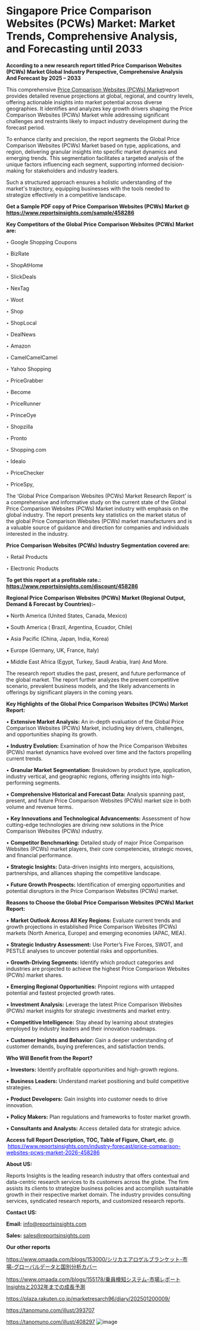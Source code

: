 # Singapore Price Comparison Websites (PCWs) Market: Market Trends, Comprehensive Analysis, and Forecasting until 2033

<strong>According to a new research report titled Price Comparison Websites (PCWs) Market Global Industry Perspective, Comprehensive Analysis And Forecast by 2025 – 2033</strong>

This comprehensive <a href=https://www.reportsinsights.com/sample/458286>Price Comparison Websites (PCWs) Market</a>report provides detailed revenue projections at global, regional, and country levels, offering actionable insights into market potential across diverse geographies. It identifies and analyzes key growth drivers shaping the Price Comparison Websites (PCWs) Market while addressing significant challenges and restraints likely to impact industry development during the forecast period.

To enhance clarity and precision, the report segments the Global Price Comparison Websites (PCWs) Market based on type, applications, and region, delivering granular insights into specific market dynamics and emerging trends. This segmentation facilitates a targeted analysis of the unique factors influencing each segment, supporting informed decision-making for stakeholders and industry leaders.

Such a structured approach ensures a holistic understanding of the market's trajectory, equipping businesses with the tools needed to strategize effectively in a competitive landscape.

<strong>Get a Sample PDF copy of Price Comparison Websites (PCWs) Market </strong><strong>@<a href=https://www.reportsinsights.com/sample/458286 style=color:#0000ff;> https://www.reportsinsights.com/sample/458286</a></strong></font>

<strong>Key Competitors of the Global Price Comparison Websites (PCWs) Market are:</strong>

‣ Google Shopping Coupons

‣ BizRate

‣ ShopAtHome

‣ SlickDeals

‣ NexTag

‣ Woot

‣ Shop

‣ ShopLocal

‣ DealNews

‣ Amazon

‣ CamelCamelCamel

‣ Yahoo Shopping

‣ PriceGrabber

‣ Become

‣ PriceRunner

‣ PrinceOye

‣ Shopzilla

‣ Pronto

‣ Shopping.com

‣ Idealo

‣ PriceChecker

‣ PriceSpy,

The ‘Global Price Comparison Websites (PCWs) Market Research Report’ is a comprehensive and informative study on the current state of the Global Price Comparison Websites (PCWs) Market industry with emphasis on the global industry. The report presents key statistics on the market status of the global Price Comparison Websites (PCWs) market manufacturers and is a valuable source of guidance and direction for companies and individuals interested in the industry.

<strong>Price Comparison Websites (PCWs) Industry Segmentation covered are:</strong>

‣ Retail Products

‣ Electronic Products

<strong>To get this report at a profitable rate.: <a href=https://www.reportsinsights.com/discount/458286 style=color:#0000ff;>https://www.reportsinsights.com/discount/458286</a></strong></font>

<strong>Regional Price Comparison Websites (PCWs) Market (Regional Output, Demand &amp; Forecast by Countries):-</strong>

• North America (United States, Canada, Mexico)

• South America ( Brazil, Argentina, Ecuador, Chile)

• Asia Pacific (China, Japan, India, Korea)

• Europe (Germany, UK, France, Italy)

• Middle East Africa (Egypt, Turkey, Saudi Arabia, Iran) And More.

The research report studies the past, present, and future performance of the global market. The report further analyzes the present competitive scenario, prevalent business models, and the likely advancements in offerings by significant players in the coming years.

<strong>Key Highlights of the Global Price Comparison Websites (PCWs) Market Report:</strong>

• <strong>Extensive Market Analysis:</strong> An in-depth evaluation of the Global Price Comparison Websites (PCWs) Market, including key drivers, challenges, and opportunities shaping its growth.

• <strong>Industry Evolution:</strong> Examination of how the Price Comparison Websites (PCWs) market dynamics have evolved over time and the factors propelling current trends.

• <strong>Granular Market Segmentation:</strong> Breakdown by product type, application, industry vertical, and geographic regions, offering insights into high-performing segments.

• <strong>Comprehensive Historical and Forecast Data:</strong> Analysis spanning past, present, and future Price Comparison Websites (PCWs) market size in both volume and revenue terms.

• <strong>Key Innovations and Technological Advancements:</strong> Assessment of how cutting-edge technologies are driving new solutions in the Price Comparison Websites (PCWs) industry.

• <strong>Competitor Benchmarking:</strong> Detailed study of major Price Comparison Websites (PCWs) market players, their core competencies, strategic moves, and financial performance.

• <strong>Strategic Insights:</strong> Data-driven insights into mergers, acquisitions, partnerships, and alliances shaping the competitive landscape.

• <strong>Future Growth Prospects:</strong> Identification of emerging opportunities and potential disruptors in the Price Comparison Websites (PCWs) market.

<strong>Reasons to Choose the Global Price Comparison Websites (PCWs) Market Report:</strong>

• <strong>Market Outlook Across All Key Regions:</strong> Evaluate current trends and growth projections in established Price Comparison Websites (PCWs) markets (North America, Europe) and emerging economies (APAC, MEA).

• <strong>Strategic Industry Assessment:</strong> Use Porter’s Five Forces, SWOT, and PESTLE analyses to uncover potential risks and opportunities.

• <strong>Growth-Driving Segments:</strong> Identify which product categories and industries are projected to achieve the highest Price Comparison Websites (PCWs) market shares.

• <strong>Emerging Regional Opportunities:</strong> Pinpoint regions with untapped potential and fastest projected growth rates.

• <strong>Investment Analysis:</strong> Leverage the latest Price Comparison Websites (PCWs) market insights for strategic investments and market entry.

• <strong>Competitive Intelligence:</strong> Stay ahead by learning about strategies employed by industry leaders and their innovation roadmaps.

• <strong>Customer Insights and Behavior:</strong> Gain a deeper understanding of customer demands, buying preferences, and satisfaction trends.

<strong>Who Will Benefit from the Report?</strong>

• <strong>Investors:</strong> Identify profitable opportunities and high-growth regions.

• <strong>Business Leaders:</strong> Understand market positioning and build competitive strategies.

• <strong>Product Developers:</strong> Gain insights into customer needs to drive innovation.

• <strong>Policy Makers:</strong> Plan regulations and frameworks to foster market growth.

• <strong>Consultants and Analysts:</strong> Access detailed data for strategic advice.
</ul>
<strong>Access full Report Description, TOC, Table of Figure, Chart, etc. </strong>@  <a href=https://www.reportsinsights.com/industry-forecast/price-comparison-websites-pcws-market-2026-458286 style=color:#0000ff;>https://www.reportsinsights.com/industry-forecast/price-comparison-websites-pcws-market-2026-458286</a></font>

<strong><strong>About US</strong>:</strong>

Reports Insights is the leading research industry that offers contextual and data-centric research services to its customers across the globe. The firm assists its clients to strategize business policies and accomplish sustainable growth in their respective market domain. The industry provides consulting services, syndicated research reports, and customized research reports.

<strong>Contact US:</strong>

<p class=""""><b>Email:</b> <a href=mailto:info@reportsinsights.com>info@reportsinsights.com</a></p>
<p class=""""><b>Sales:</b> <a href=mailto:sales@reportsinsights.com>sales@reportsinsights.com</a></p>

<strong>Our other reports</strong>

<a href=https://www.omaada.com/blogs/153000/シリカエアロゲルブランケット-市場-グローバルデータと国別分析カバー>https://www.omaada.com/blogs/153000/シリカエアロゲルブランケット-市場-グローバルデータと国別分析カバー</a>

<a href=https://www.omaada.com/blogs/155178/乗員検知システム-市場レポートInsightsと2032年までの成長予測>https://www.omaada.com/blogs/155178/乗員検知システム-市場レポートInsightsと2032年までの成長予測</a>

<a href=https://plaza.rakuten.co.jp/marketresarch96/diary/202501200009/>https://plaza.rakuten.co.jp/marketresarch96/diary/202501200009/</a>

<a href=https://tanomuno.com/illust/393707>https://tanomuno.com/illust/393707</a>

<a href=https://tanomuno.com/illust/408297>https://tanomuno.com/illust/408297</a>
![image](https://github.com/user-attachments/assets/42f3afac-ca89-41b6-be82-87764a3400a3)
